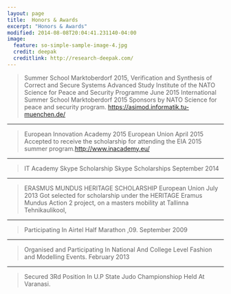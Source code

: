 ```yaml
---
layout: page
title: 	Honors & Awards
excerpt: "Honors & Awards"
modified: 2014-08-08T20:04:41.231140-04:00
image:
  feature: so-simple-sample-image-4.jpg
  credit: deepak
  creditlink: http://research-deepak.com/
---
```


> Summer School Marktoberdorf 2015, Verification and Synthesis of Correct and Secure Systems
> Advanced Study Institute of the NATO Science for Peace and Security Programme
> June 2015
> International Summer School Marktoberdorf 2015 Sponsors by NATO Science for peace and security program. https://asimod.informatik.tu-muenchen.de/

---

>European Innovation Academy 2015
> European Union
> April 2015
> Accepted to receive the scholarship for attending the EIA 2015 summer program.http://www.inacademy.eu/

---

> IT Academy Skype Scholarship
> Skype Scholarships
> September 2014

---

> ERASMUS MUNDUS HERITAGE SCHOLARSHIP
> European Union
> July 2013
> Got selected for scholarship under the HERITAGE Eramus Mundus Action 2 project, on a masters mobility at Tallinna Tehnikaulikool,

---

> Participating In Airtel Half Marathon ,09.
> September 2009

---

> Organised and Participating In National And College Level Fashion and Modelling Events.
> February 2013

---

> Secured 3Rd Position In U.P State Judo Championshiop Held At Varanasi.
